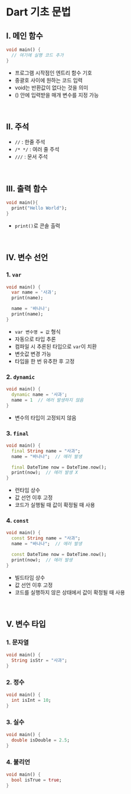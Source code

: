 # Dart 기초 문법

## Ⅰ. 메인 함수
```Dart
void main() {
  // 여기에 실행 코드 추가
}
```
- 프로그램 시작점인 엔트리 함수 기호
- 중괄호 사이에 원하는 코드 입력
- void는 반환값이 없다는 것을 의미
- () 안에 입력받을 매개 변수를 지정 가능

<br>

## Ⅱ. 주석
- `//` : 한줄 주석
- `/* */` : 여러 줄 주석
- `///` : 문서 주석

<br>

## Ⅲ. 출력 함수
```Dart
void main(){
  print("Hello World");
}
```
- `print()`로 콘솔 출력

<br>

## Ⅳ. 변수 선언

### 1. `var`
```Dart
void main() {
  var name = '사과';
  print(name);

  name = '바나나';
  print(name);
}
```
- `var 변수명 = 값` 형식
- 자동으로 타입 추론
- 컴파일 시 추론된 타입으로 `var`이 치환
- 변숫값 변경 가능
- 타입을 한 번 유추한 후 고정

### 2. `dynamic`
```Dart
void main() {
  dynamic name = '사과';
  name = 1  // 에러 발생하지 않음
}
```
- 변수의 타입이 고정되지 않음

### 3. `final`
```Dart
void main() {
  final String name = "사과";
  name = "바나나";  // 에러 발생

  final DateTime now = DateTime.now();
  print(now);  // 에러 발생 X
}
```
- 런타임 상수
- 값 선언 이후 고정
- 코드가 실행될 때 값이 확정될 때 사용

### 4. `const`
```Dart
void main() {
  const String name = "사과";
  name = "바나나";  // 에러 발생

  const DateTime now = DateTime.now();
  print(now);  // 에러 발생
}
```
- 빌드타임 상수
- 값 선언 이후 고정
- 코드를 실행하지 않은 상태에서 값이 확정될 때 사용

<br>

## Ⅴ. 변수 타입

### 1. 문자열
```Dart
void main() {
  String isStr = "사과";
}
```

### 2. 정수
```Dart
void main() {
  int isInt = 10;
}
```

### 3. 실수
```Dart
void main() {
  double isDouble = 2.5;
}
```

### 4. 불리언
```Dart
void main() {
  bool isTrue = true;
}
```